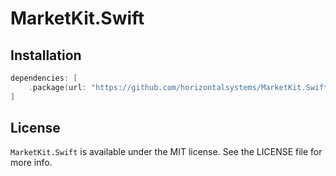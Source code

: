# MarketKit.Swift 

## Installation

```swift
dependencies: [
    .package(url: "https://github.com/horizontalsystems/MarketKit.Swift.git", .upToNextMajor(from: "1.0.0"))
]
```

## License

`MarketKit.Swift` is available under the MIT license. See the LICENSE file for more info.
